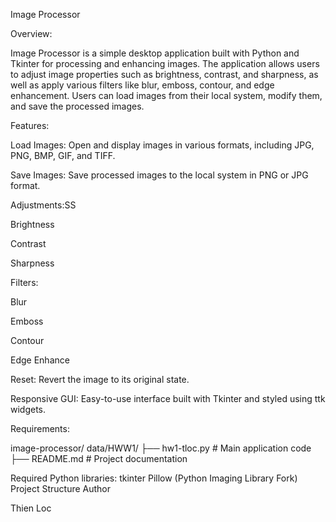 Image Processor

Overview:

Image Processor is a simple desktop application built with Python and Tkinter for processing and enhancing images. The application allows users to adjust image properties such as brightness, contrast, and sharpness, as well as apply various filters like blur, emboss, contour, and edge enhancement. Users can load images from their local system, modify them, and save the processed images.

Features:

Load Images: Open and display images in various formats, including JPG, PNG, BMP, GIF, and TIFF.

Save Images: Save processed images to the local system in PNG or JPG format.

Adjustments:SS

Brightness

Contrast

Sharpness

Filters:

Blur

Emboss

Contour

Edge Enhance

Reset: Revert the image to its original state.

Responsive GUI: Easy-to-use interface built with Tkinter and styled using ttk widgets.

Requirements:

image-processor/
data/HWW1/
├── hw1-tloc.py   # Main application code
├── README.md            # Project documentation

Required Python libraries:
tkinter
Pillow (Python Imaging Library Fork)
Project Structure
Author

Thien Loc

